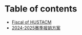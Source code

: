 # Table of contents

* [Fiscal of HUSTACM](README.md)
* [2024-2025赛季报销方案](20242025-sai-ji-bao-xiao-fang-an.md)
